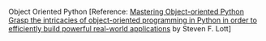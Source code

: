 Object Oriented Python
[Reference: [Mastering Object-oriented Python Grasp the intricacies of object-oriented programming in Python in order to efficiently build powerful real-world applications](https://www.amazon.com/Mastering-Object-oriented-Python-Steven-Lott/dp/1783280972) by Steven F. Lott]
